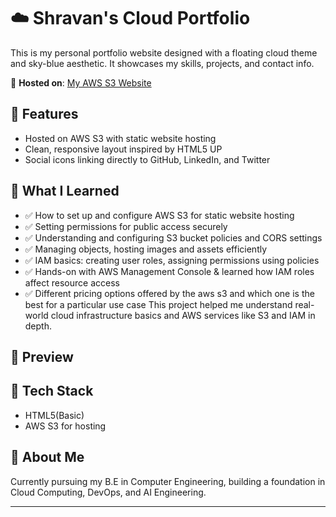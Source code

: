 # ☁️ Shravan's Cloud Portfolio

This is my personal portfolio website designed with a floating cloud theme and sky-blue aesthetic. It showcases my skills, projects, and contact info.

🚀 **Hosted on**: [My AWS S3 Website](http://shravan-portfolio-2025.s3-website.ap-south-1.amazonaws.com/)

## 📌 Features
- Hosted on AWS S3 with static website hosting
- Clean, responsive layout inspired by HTML5 UP
- Social icons linking directly to GitHub, LinkedIn, and Twitter

## 🧠 What I Learned

- ✅ How to set up and configure AWS S3 for static website hosting
- ✅ Setting permissions for public access securely
- ✅ Understanding and configuring S3 bucket policies and CORS settings
- ✅ Managing objects, hosting images and assets efficiently
- ✅ IAM basics: creating user roles, assigning permissions using policies
- ✅ Hands-on with AWS Management Console & learned how IAM roles affect resource access
- ✅ Different pricing options offered by the aws s3 and which one is the best for a particular use case
This project helped me understand real-world cloud infrastructure basics and AWS services like S3 and IAM in depth.

## 📸 Preview


## 📂 Tech Stack
- HTML5(Basic)
- AWS S3 for hosting


## 🧠 About Me
Currently pursuing my B.E in Computer Engineering, building a foundation in Cloud Computing, DevOps, and AI Engineering.

---
